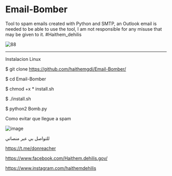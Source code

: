 # Email-Bomber
Tool to spam emails created with Python and SMTP, an Outlook email is needed to be able to use the tool, I am not responsible for any misuse that may be given to it.
#Haithem_dehilis





![88](https://media.geeksforgeeks.org/wp-content/uploads/20210610103855/11.PNG)





________________________________________________________________________________________________________________________________________________________________________________________



Instalacion
Linux

$ git clone https://github.com/haithemgdi/Email-Bomber/

$ cd Email-Bomber

$ chmod +x * install.sh

$ ./install.sh

$ python2 Bomb.py




Como evitar que llegue a spam










![image](https://user-images.githubusercontent.com/107787017/222792474-ca63b175-9ef9-41c2-9d4a-d7de6687c1e1.png)












للتواصل بي عبر منصاتي 




https://t.me/donreacher




https://www.facebook.com/Haithem.dehilis.gov/




https://www.instagram.com/haithemdehilis


